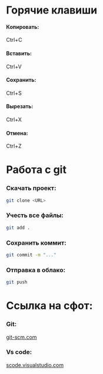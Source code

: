 # Горячие клавиши
#### Копировать:
 Ctrl+C
#### Вставить: 
Ctrl+V
#### Сохранить:
 Ctrl+S
#### Вырезать:
 Ctrl+X
#### Отмена:
 Ctrl+Z

# Работа с git
### Скачать проект:
```bash
git clone <URL>
```
### Учесть все файлы:
```bash
git add .
```
### Сохранить коммит:
```bash
git commit -m "..."
```
### Отправка в облако:
```bash
git push
```

# Ссылка на сфот:
### Git:
[git-scm.com](https://git-scm.com/)
### Vs code:
[scode.visualstudio.com](https://code.visualstudio.com/)